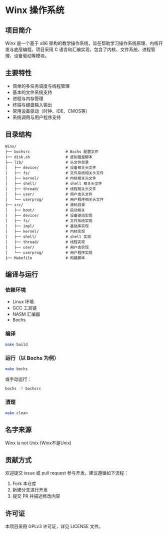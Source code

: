 # Winx 操作系统

## 项目简介
Winx 是一个基于 x86 架构的教学操作系统，旨在帮助学习操作系统原理、内核开发与底层编程。项目采用 C 语言和汇编实现，包含了内核、文件系统、进程管理、设备驱动等模块。

## 主要特性
- 简单的多任务调度与线程管理
- 基本的文件系统支持
- 进程与内存管理
- 终端与键盘输入输出
- 常用设备驱动（时钟、IDE、CMOS等）
- 系统调用与用户程序支持

## 目录结构
```
Winx/
├── bochsrc                # Bochs 配置文件
├── disk.sh                # 虚拟磁盘脚本
├── lib/                   # 头文件目录
│   ├── device/            # 设备相关头文件
│   ├── fs/                # 文件系统相关头文件
│   ├── kernel/            # 内核相关头文件
│   ├── shell/             # shell 相关头文件
│   ├── thread/            # 线程相关头文件
│   ├── user/              # 用户态头文件
│   └── userprog/          # 用户程序相关头文件
├── src/                   # 源码目录
│   ├── boot/              # 启动相关
│   ├── device/            # 设备驱动实现
│   ├── fs/                # 文件系统实现
│   ├── impl/              # 基础库实现
│   ├── kernel/            # 内核实现
│   ├── shell/             # shell 实现
│   ├── thread/            # 线程实现
│   ├── user/              # 用户态实现
│   └── userprog/          # 用户程序实现
├── Makefile               # 构建脚本
```

## 编译与运行
### 依赖环境
- Linux 环境
- GCC 工具链
- NASM 汇编器
- Bochs

### 编译
```bash
make build
```

### 运行（以 Bochs 为例）
```bash
make bochs
```
或手动运行：
```bash
bochs -f bochsrc
```

### 清理
```bash
make clean
```

## 名字来源
Winx is not Unix (Winx不是Unix)

## 贡献方式
欢迎提交 issue 或 pull request 参与开发。建议遵循如下流程：
1. Fork 本仓库
2. 新建分支进行开发
3. 提交 PR 并描述修改内容

## 许可证
本项目采用 GPLv3 许可证，详见 LICENSE 文件。 